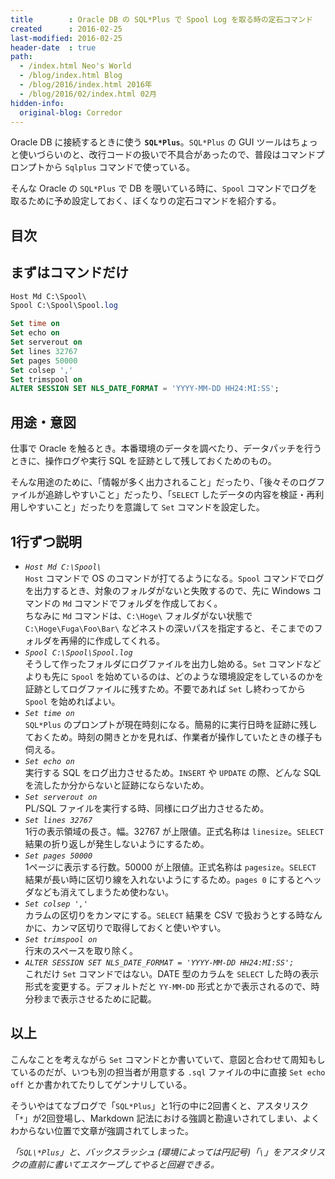 ```yaml
---
title        : Oracle DB の SQL*Plus で Spool Log を取る時の定石コマンド
created      : 2016-02-25
last-modified: 2016-02-25
header-date  : true
path:
  - /index.html Neo's World
  - /blog/index.html Blog
  - /blog/2016/index.html 2016年
  - /blog/2016/02/index.html 02月
hidden-info:
  original-blog: Corredor
---
```


Oracle DB に接続するときに使う __`SQL*Plus`__。`SQL*Plus` の GUI ツールはちょっと使いづらいのと、改行コードの扱いで不具合があったので、普段はコマンドプロンプトから `Sqlplus` コマンドで使っている。

そんな Oracle の `SQL*Plus` で DB を覗いている時に、`Spool` コマンドでログを取るために予め設定しておく、ぼくなりの定石コマンドを紹介する。

## 目次

## まずはコマンドだけ

```sql
Host Md C:\Spool\
Spool C:\Spool\Spool.log

Set time on
Set echo on
Set serverout on
Set lines 32767
Set pages 50000
Set colsep ','
Set trimspool on
ALTER SESSION SET NLS_DATE_FORMAT = 'YYYY-MM-DD HH24:MI:SS';
```

## 用途・意図

仕事で Oracle を触るとき。本番環境のデータを調べたり、データパッチを行うときに、操作ログや実行 SQL を証跡として残しておくためのもの。

そんな用途のために、「情報が多く出力されること」だったり、「後々そのログファイルが追跡しやすいこと」だったり、「`SELECT` したデータの内容を検証・再利用しやすいこと」だったりを意識して `Set` コマンドを設定した。

## 1行ずつ説明

- _`Host Md C:\Spool\`_  
  `Host` コマンドで OS のコマンドが打てるようになる。`Spool` コマンドでログを出力するとき、対象のフォルダがないと失敗するので、先に Windows コマンドの `Md` コマンドでフォルダを作成しておく。  
  ちなみに `Md` コマンドは、`C:\Hoge\` フォルダがない状態で `C:\Hoge\Fuga\Foo\Bar\` などネストの深いパスを指定すると、そこまでのフォルダを再帰的に作成してくれる。
- _`Spool C:\Spool\Spool.log`_  
  そうして作ったフォルダにログファイルを出力し始める。`Set` コマンドなどよりも先に `Spool` を始めているのは、どのような環境設定をしているのかを証跡としてログファイルに残すため。不要であれば `Set` し終わってから `Spool` を始めればよい。
- _`Set time on`_  
  `SQL*Plus` のプロンプトが現在時刻になる。簡易的に実行日時を証跡に残しておくため。時刻の開きとかを見れば、作業者が操作していたときの様子も伺える。
- _`Set echo on`_  
  実行する SQL をログ出力させるため。`INSERT` や `UPDATE` の際、どんな SQL を流したか分からないと証跡にならないため。
- _`Set serverout on`_  
  PL/SQL ファイルを実行する時、同様にログ出力させるため。
- _`Set lines 32767`_  
  1行の表示領域の長さ。幅。32767 が上限値。正式名称は `linesize`。`SELECT` 結果の折り返しが発生しないようにするため。
- _`Set pages 50000`_  
  1ページに表示する行数。50000 が上限値。正式名称は `pagesize`。`SELECT` 結果が長い時に区切り線を入れないようにするため。`pages 0` にするとヘッダなども消えてしまうため使わない。
- _`Set colsep ','`_  
  カラムの区切りをカンマにする。`SELECT` 結果を CSV で扱おうとする時なんかに、カンマ区切りで取得しておくと使いやすい。
- _`Set trimspool on`_  
  行末のスペースを取り除く。
- *`ALTER SESSION SET NLS_DATE_FORMAT = 'YYYY-MM-DD HH24:MI:SS';`*  
  これだけ `Set` コマンドではない。DATE 型のカラムを `SELECT` した時の表示形式を変更する。デフォルトだと `YY-MM-DD` 形式とかで表示されるので、時分秒まで表示させるために記載。

## 以上

こんなことを考えながら `Set` コマンドとか書いていて、意図と合わせて周知もしているのだが、いつも別の担当者が用意する `.sql` ファイルの中に直接 `Set echo off` とか書かれてたりしてゲンナリしている。

そういやはてなブログで「`SQL*Plus`」と1行の中に2回書くと、アスタリスク「`*`」が2回登場し、Markdown 記法における強調と勘違いされてしまい、よくわからない位置で文章が強調されてしまった。

_「`SQL\*Plus`」と、バックスラッシュ (環境によっては円記号)「`\`」をアスタリスクの直前に書いてエスケープしてやると回避できる。_
